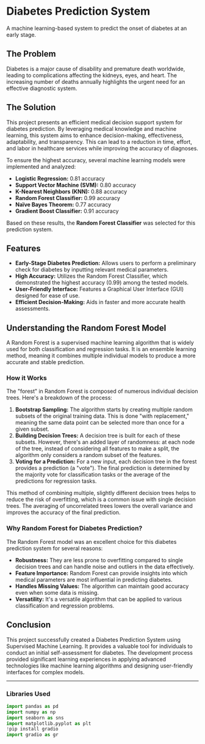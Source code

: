 # Diabetes Prediction System

A machine learning-based system to predict the onset of diabetes at an early stage.

## The Problem

Diabetes is a major cause of disability and premature death worldwide, leading to complications affecting the kidneys, eyes, and heart. The increasing number of deaths annually highlights the urgent need for an effective diagnostic system.

## The Solution

This project presents an efficient medical decision support system for diabetes prediction. By leveraging medical knowledge and machine learning, this system aims to enhance decision-making, effectiveness, adaptability, and transparency. This can lead to a reduction in time, effort, and labor in healthcare services while improving the accuracy of diagnoses.

To ensure the highest accuracy, several machine learning models were implemented and analyzed:

*   **Logistic Regression:** 0.81 accuracy
*   **Support Vector Machine (SVM):** 0.80 accuracy
*   **K-Nearest Neighbors (KNN):** 0.88 accuracy
*   **Random Forest Classifier:** 0.99 accuracy
*   **Naïve Bayes Theorem:** 0.77 accuracy
*   **Gradient Boost Classifier:** 0.91 accuracy

Based on these results, the **Random Forest Classifier** was selected for this prediction system.

## Features

*   **Early-Stage Diabetes Prediction:** Allows users to perform a preliminary check for diabetes by inputting relevant medical parameters.
*   **High Accuracy:** Utilizes the Random Forest Classifier, which demonstrated the highest accuracy (0.99) among the tested models.
*   **User-Friendly Interface:** Features a Graphical User Interface (GUI) designed for ease of use.
*   **Efficient Decision-Making:** Aids in faster and more accurate health assessments.

## Understanding the Random Forest Model

A Random Forest is a supervised machine learning algorithm that is widely used for both classification and regression tasks. It is an ensemble learning method, meaning it combines multiple individual models to produce a more accurate and stable prediction.

### How it Works

The "forest" in Random Forest is composed of numerous individual decision trees. Here's a breakdown of the process:

1.  **Bootstrap Sampling:** The algorithm starts by creating multiple random subsets of the original training data. This is done "with replacement," meaning the same data point can be selected more than once for a given subset.
2.  **Building Decision Trees:** A decision tree is built for each of these subsets. However, there's an added layer of randomness: at each node of the tree, instead of considering all features to make a split, the algorithm only considers a random subset of the features.
3.  **Voting for a Prediction:** For a new input, each decision tree in the forest provides a prediction (a "vote"). The final prediction is determined by the majority vote for classification tasks or the average of the predictions for regression tasks.

This method of combining multiple, slightly different decision trees helps to reduce the risk of overfitting, which is a common issue with single decision trees. The averaging of uncorrelated trees lowers the overall variance and improves the accuracy of the final prediction.

### Why Random Forest for Diabetes Prediction?

The Random Forest model was an excellent choice for this diabetes prediction system for several reasons:

*   **Robustness:** They are less prone to overfitting compared to single decision trees and can handle noise and outliers in the data effectively.
*   **Feature Importance:** Random Forest can provide insights into which medical parameters are most influential in predicting diabetes.
*   **Handles Missing Values:** The algorithm can maintain good accuracy even when some data is missing.
*   **Versatility:** It's a versatile algorithm that can be applied to various classification and regression problems.

## Conclusion

This project successfully created a Diabetes Prediction System using Supervised Machine Learning. It provides a valuable tool for individuals to conduct an initial self-assessment for diabetes. The development process provided significant learning experiences in applying advanced technologies like machine learning algorithms and designing user-friendly interfaces for complex models.

---

### Libraries Used
```python
import pandas as pd
import numpy as np
import seaborn as sns
import matplotlib.pyplot as plt
!pip install gradio
import gradio as gr
